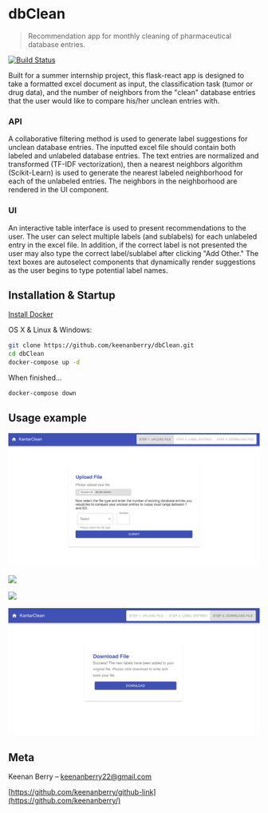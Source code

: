 # dbClean
> Recommendation app for monthly cleaning of pharmaceutical database entries.

[![Build Status][travis-image]][travis-url]

Built for a summer internship project, this flask-react app is designed to take a formatted excel document as input, the classification task (tumor or drug data), and the number of neighbors from the "clean" database entries that the user would like to compare his/her unclean entries with.

### API
A collaborative filtering method is used to generate label suggestions for unclean database entries. The inputted excel file should contain both labeled and unlabeled database entries. The text entries are normalized and transformed (TF-IDF vectorization), then a nearest neighbors algorithm (Scikit-Learn) is used to generate the nearest labeled neighborhood for each of the unlabeled entries. The neighbors in the neighborhood are rendered in the UI component. 

### UI
An interactive table interface is used to present recommendations to the user. The user can select multiple labels (and sublabels) for each unlabeled entry in the excel file. In addition, if the correct label is not presented the user may also type the correct label/sublabel after clicking "Add Other." The text boxes are autoselect components that dynamically render suggestions as the user begins to type potential label names.

## Installation & Startup

[Install Docker](https://docs.docker.com/v17.09/engine/installation/)

OS X & Linux & Windows:

```sh
git clone https://github.com/keenanberry/dbClean.git
cd dbClean
docker-compose up -d
```

When finished...

```sh
docker-compose down
```

## Usage example

![](demo/upload.png)

![](demo/add-other.gif)

![](demo/forward-back.gif)

![](demo/download.png)


## Meta

Keenan Berry – keenanberry22@gmail.com

[https://github.com/keenanberry/github-link](https://github.com/keenanberry/)

<!-- Markdown link & img dfn's -->
[travis-image]: https://img.shields.io/travis/dbader/node-datadog-metrics/master.svg?style=flat-square
[travis-url]: https://travis-ci.com/keenanberry/dbClean
[wiki]: https://github.com/yourname/yourproject/wiki

